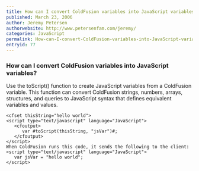 ```yaml
---
title: How can I convert ColdFusion variables into JavaScript variables?
published: March 23, 2006
author: Jeremy Petersen
authorwebsite: http://www.petersenfam.com/jeremy/
categories: JavaScript
permalink: How-can-I-convert-ColdFusion-variables-into-JavaScript-variables.html
entryid: 77
---
```


<h3>How can I convert ColdFusion variables into JavaScript variables?</h3>

<p>
Use the toScript() function to create JavaScript variables from a ColdFusion variable. This function can convert ColdFusion strings, numbers, arrays, structures, and queries to JavaScript syntax that defines equivalent variables and values.
</p>

<pre><code class="language-markup">&lt;cfset thisString=&quot;hello world&quot;&gt;
&lt;script type=&quot;text/javascript&quot; language=&quot;JavaScript&quot;&gt;
   &lt;cfoutput&gt;
      var #toScript(thisString, &quot;jsVar&quot;)#;
   &lt;/cfoutput&gt;
&lt;/script&gt;
When ColdFusion runs this code, it sends the following to the client:
&lt;script type=&quot;text/javascript&quot; language=&quot;JavaScript&quot;&gt;
   var jsVar = &quot;hello world&quot;;
&lt;/script&gt;
</code></pre>



